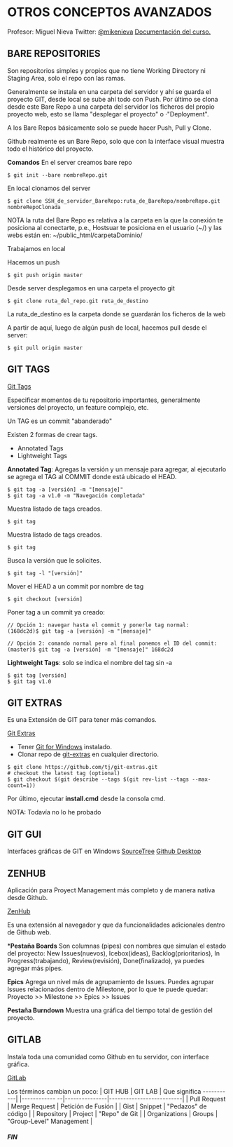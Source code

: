 # OTROS CONCEPTOS AVANZADOS

Profesor: Miguel Nieva
Twitter: [@mikenieva](https://twitter.com/mikenieva)
[Documentación del curso.](http://git.miguelnieva.com/#/)


## BARE REPOSITORIES

Son repositorios simples y propios que no tiene Working Directory ni Staging Area, solo el repo con las ramas.

Generalmente se instala en una carpeta del servidor y ahí se guarda el proyecto GIT, desde local se sube ahí todo con Push. Por último se clona desde este Bare Repo a una carpeta del servidor los ficheros del propio proyecto web, esto se llama "desplegar el proyecto" o ·"Deployment".

A los Bare Repos básicamente solo se puede hacer Push, Pull y Clone.

Github realmente es un Bare Repo, solo que con la interface visual muestra todo el histórico del proyecto.

**Comandos**
En el server creamos bare repo
``` shell
$ git init --bare nombreRepo.git
```

En local clonamos del server
``` shell
$ git clone SSH_de_servidor_BareRepo:ruta_de_BareRepo/nombreRepo.git nombreRepoClonada
```
NOTA  la ruta del Bare Repo es relativa a la carpeta en la que la conexión te posiciona al conectarte, p.e., Hostsuar te posiciona en el usuario (~/) y las webs están en: ~/public_html/carpetaDominio/

Trabajamos en local

Hacemos un push
``` shell
$ git push origin master
```

Desde server desplegamos en una carpeta el proyecto git
``` shell
$ git clone ruta_del_repo.git ruta_de_destino
```

La ruta_de_destino es la carpeta donde se guardarán los ficheros de la web

A partir de aquí, luego de algún push de local, hacemos pull desde el server:
``` shell
$ git pull origin master
```


## GIT TAGS

[Git Tags](http://miguelnieva.github.io/presentacion-workshop-3/#/)

Especificar momentos de tu repositorio importantes, generalmente versiones del proyecto, un feature complejo, etc.

Un TAG es un commit "abanderado"

Existen 2 formas de crear tags. 

- Annotated Tags 
- Lightweight Tags


**Annotated Tag**: Agregas la versión y un mensaje para agregar, al ejecutarlo se agrega el TAG al COMMIT donde está ubicado el HEAD.
``` shell
$ git tag -a [versión] -m "[mensaje]"
$ git tag -a v1.0 -m "Navegación completada"
```

Muestra listado de tags creados.
``` shell
$ git tag
```

Muestra listado de tags creados.
``` shell
$ git tag
```

Busca la versión que le solicites.
``` shell
$ git tag -l "[versión]"
```

Mover el HEAD a un commit por nombre de tag
``` shell
$ git checkout [versión]
```

Poner tag a un commit ya creado:
```
// Opción 1: navegar hasta el commit y ponerle tag normal:
(168dc2d)$ git tag -a [versión] -m "[mensaje]"

// Opción 2: comando normal pero al final ponemos el ID del commit: 
(master)$ git tag -a [versión] -m "[mensaje]" 168dc2d
```

**Lightweight Tags**: solo se indica el nombre del tag sin -a
``` shell
$ git tag [versión]
$ git tag v1.0
```


## GIT EXTRAS

Es una Extensión de GIT para tener más comandos.

[Git Extras](https://github.com/tj/git-extras)

* Tener [Git for Windows](https://github.com/git-for-windows/git/releases) instalado.
* Clonar repo de [git-extras](https://github.com/tj/git-extras) en cualquier directorio.
```
$ git clone https://github.com/tj/git-extras.git
# checkout the latest tag (optional)
$ git checkout $(git describe --tags $(git rev-list --tags --max-count=1))
```
Por último, ejecutar **install.cmd** desde la consola cmd.

NOTA:  Todavía no lo he probado


## GIT GUI

Interfaces gráficas de GIT en Windows
[SourceTree](https://www.sourcetreeapp.com/)
[Github Desktop](https://desktop.github.com/)


## ZENHUB

Aplicación para Proyect Management más completo y de manera nativa desde Github.

[ZenHub](https://www.zenhub.com/)

Es una extensión al navegador y que da funcionalidades adicionales dentro de Github web.

***Pestaña Boards**
Son columnas (pipes) con nombres que simulan el estado del proyecto: 
New Issues(nuevos), Icebox(ideas), Backlog(prioritarios), In Progress(trabajando), Review(revisión), Done(finalizado), ya puedes agregar más pipes.

**Epics**
Agrega un nivel más de agrupamiento de Issues. Puedes agrupar Issues relacionados dentro de Milestone, por lo que te puede quedar: Proyecto >> Milestone >> Epics >> Issues

**Pestaña Burndown**
Muestra una gráfica del tiempo total de gestión del proyecto.


## GITLAB

Instala toda una comunidad como Github en tu servidor, con interface gráfica.

[GitLab](https://about.gitlab.com/)

Los términos cambian un poco:
| GIT HUB       | GIT LAB       | Que significa -----------|
|------------ --|---------------|--------------------------|
| Pull Request  | Merge Request | Petición de Fusión       |
| Gist          | Snippet       | "Pedazos" de código      |
| Repository    | Project       | "Repo" de Git            |
| Organizations | Groups        | "Group-Level" Management |


##### FIN